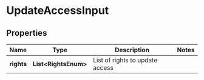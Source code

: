 # UpdateAccessInput

## Properties

| Name       | Type                       | Description                     | Notes |
| ---------- | -------------------------- | ------------------------------- | ----- |
| **rights** | **List&lt;RightsEnum&gt;** | List of rights to update access |       |
